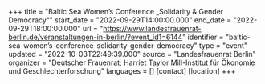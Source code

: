 +++
title = "Baltic Sea Women’s Conference „Solidarity & Gender Democracy“"
start_date = "2022-09-29T14:00:00.000"
end_date = "2022-09-29T18:00:00.000"
url = "https://www.landesfrauenrat-berlin.de/veranstaltungen-in-berlin/?event_id1=6144"
identifier = "baltic-sea-women’s-conference-solidarity-gender-democracy"
type = "event"
updated = "2022-10-03T22:49:39.000"
source = "Landesfrauenrat Berlin"
organizer = "Deutscher Frauenrat; Harriet Taylor Mill-Institut für Ökonomie und Geschlechterforschung"
languages = []
[contact]
[location]
+++